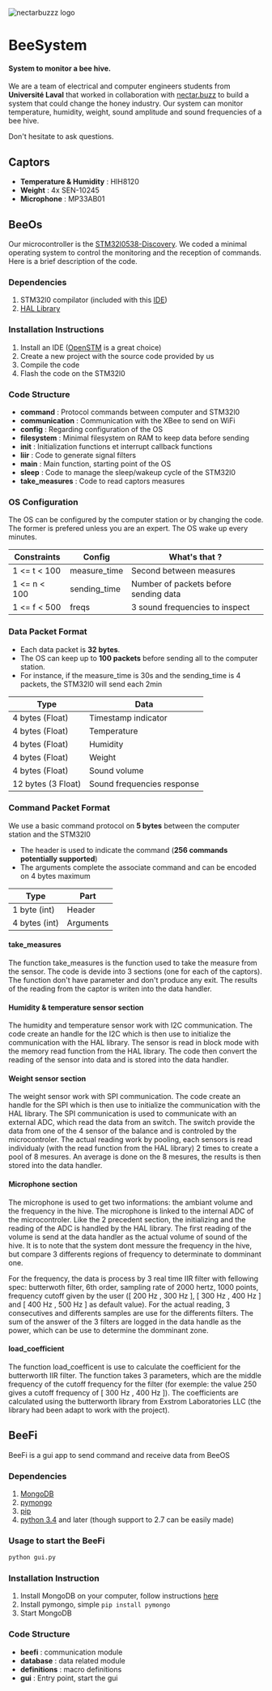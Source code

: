 ![nectarbuzzz logo](http://static1.squarespace.com/static/5754533555598617f52d7d0c/t/582fb67e6b8f5bca572ab4c9/1481230873609/?format=200w)

# BeeSystem

#### System to monitor a bee hive. 

We are a team of electrical and computer engineers students from **Université Laval** that worked in collaboration with [nectar.buzz](www.nectar.buzz) to build a system that could change the honey industry. Our system can monitor temperature, humidity, weight, sound amplitude and sound frequencies of a bee hive.

Don't hesitate to ask questions.

## Captors

- **Temperature & Humidity** : HIH8120
- **Weight** : 4x SEN-10245
- **Microphone** : MP33AB01

## BeeOs

Our microcontroller is the [STM32l0538-Discovery](http://www.st.com/en/evaluation-tools/32l0538discovery.html). We coded a minimal operating system to control the monitoring and the reception of commands. Here is a brief description of the code.

### Dependencies 

1. STM32l0 compilator (included with this [IDE](http://www.openstm32.org/HomePage))
2. [HAL Library](http://bit.ly/2gssXnF)

### Installation Instructions

1. Install an IDE ([OpenSTM](http://bit.ly/2hn5fuF) is a great choice)
2. Create a new project with the source code provided by us
3. Compile the code
4. Flash the code on the STM32l0

### Code Structure

- **command** : Protocol commands between computer and STM32l0 
- **communication** : Communication with the XBee to send on WiFi
- **config** : Regarding configuration of the OS
- **filesystem** : Minimal filesystem on RAM to keep data before sending
- **init** : Initialization functions et interrupt callback functions
- **liir** : Code to generate signal filters
- **main** : Main function, starting point of the OS
- **sleep** : Code to manage the sleep/wakeup cycle of the STM32l0
- **take_measures** : Code to read captors measures

### OS Configuration

The OS can be configured by the computer station or by changing the code. The former is prefered unless you are an expert. The OS wake up every minutes.

| Constraints  | Config | What's that ? |
|---|---|---|
| 1 <= t < 100 |  measure_time | Second between measures |
| 1 <= n < 100 | sending_time | Number of packets before sending data |
| 1 <= f < 500 |  freqs | 3 sound frequencies to inspect |

### Data Packet Format

- Each data packet is **32 bytes**. 
- The OS can keep up to **100 packets** before sending all to the computer station. 
- For instance, if the measure\_time is 30s and the sending\_time is 4 packets, the STM32l0 will send each 2min

| Type  | Data |
|---|---|
| 4 bytes (Float) |  Timestamp indicator |
| 4 bytes (Float) | Temperature |
| 4 bytes (Float)  |  Humidity |
| 4 bytes (Float)  |  Weight |
| 4 bytes (Float)  |  Sound volume |
| 12 bytes (3 Float)  | Sound frequencies response |

### Command Packet Format

We use a basic command protocol on **5 bytes** between the computer station and the STM32l0

- The header is used to indicate the command (**256 commands potentially supported**)
- The arguments complete the associate command and can be encoded on 4 bytes maximum

| Type  | Part |
|---|---|
| 1 byte (int) |  Header |
| 4 bytes (int) | Arguments |

#### take_measures
The function take_measures is the function used to take the measure from the sensor. The code is devide into 3 sections (one for each of the captors). The function don't have parameter and don't produce any exit. The results of the reading from the captor is writen into the data handler.

#### Humidity & temperature sensor section
The humidity and temperature sensor work with I2C communication. The code create an handle for the I2C which is then use to initialize the communication with the HAL library. The sensor is read in block mode with the memory read function from the HAL library. The code then convert the reading of the sensor into data and is stored into the data handler.

#### Weight sensor section
The weight sensor work with SPI communication. The code create an handle for the SPI which is then use to initialize the communication with the HAL library. The SPI communication is used to communicate with an external ADC, which read the data from an switch. The switch provide the data from one of the 4 sensor of the balance and is controled by the microcontroler. The actual reading work by pooling, each sensors is read individualy (with the read function from the HAL library) 2 times to create a pool of 8 mesures. An average is done on the 8 mesures, the results is then stored into the data handler.

#### Microphone section
The microphone is used to get two informations: the ambiant volume and the frequency in the hive. The microphone is linked to the internal ADC of the microcontroler. Like the 2 precedent section, the initializing and the reading of the ADC is handled by the HAL library. The first reading of the volume is send at the data handler as the actual volume of sound of the hive. It is to note that the system dont messure the frequency in the hive, but compare 3 differents regions of frequency to determinate to domminant one.

For the frequency, the data is process by 3 real time IIR filter with fellowing spec: butterwoth filter, 6th order, sampling rate of 2000 hertz, 1000 points, frequency cutoff given by the user ([ 200 Hz , 300 Hz ], [ 300 Hz , 400 Hz ] and [ 400 Hz , 500 Hz ] as default value). For the actual reading, 3 consecutives and differents samples are use for the differents filters. The sum of the answer of the 3 filters are logged in the data handle as the power, which can be use to determine the domminant zone.

#### load_coefficient
The function load_coefficent is use to calculate the coefficient for the butterworth IIR filter. The function takes 3 parameters, which are the middle frequency of the cutoff frequency for the filter (for exemple: the value 250 gives a cutoff frequency of [ 300 Hz , 400 Hz ]). The coefficients are calculated using the butterworth library from Exstrom Laboratories LLC (the library had been adapt to work with the project).

## BeeFi

BeeFi is a gui app to send command and receive data from BeeOS

### Dependencies

1. [MongoDB](https://www.mongodb.com/) 
2. [pymongo](https://api.mongodb.com/python/current/)
3. [pip](https://pypi.python.org/pypi/pip)
4. [python 3.4](https://www.python.org/) and later (though support to 2.7 can be easily made)

### Usage to start the BeeFi

```bash
python gui.py
```

### Installation Instruction

1. Install MongoDB on your computer, follow instructions [here](https://docs.mongodb.com/manual/administration/install-community/)
2. Install pymongo, simple ```pip install pymongo```
3. Start MongoDB

### Code Structure

- **beefi** : communication module
- **database** : data related module
- **definitions** : macro definitions
- **gui** : Entry point, start the gui
